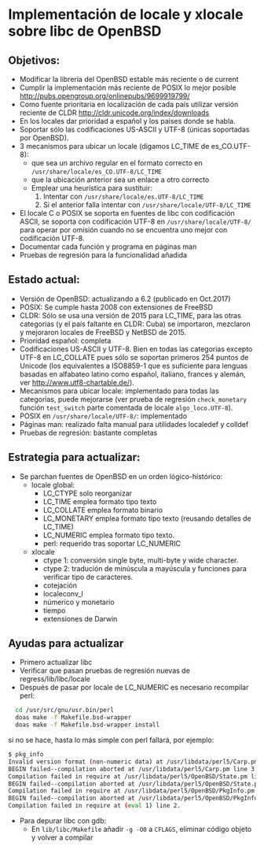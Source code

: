 Implementación de locale y xlocale sobre libc de OpenBSD
========================================================

Objetivos:
----------

- Modificar la librería del OpenBSD estable más reciente o de current
- Cumplir la implementación más reciente de POSIX lo mejor posible 
  <http://pubs.opengroup.org/onlinepubs/9699919799/>
- Como fuente prioritaria en localización de cada país utilizar versión
  reciente de CLDR <http://cldr.unicode.org/index/downloads>
- En los locales dar prioridad a español y los paises donde se habla.
- Soportar sólo las codificaciones US-ASCII y UTF-8 (únicas soportadas
  por OpenBSD).
- 3 mecanismos para ubicar un locale (digamos LC_TIME de es_CO.UTF-8):
  - que sea un archivo regular en el formato correcto en
    `/usr/share/locale/es_CO.UTF-8/LC_TIME`
  - que la ubicación anterior sea un enlace a otro correcto
  - Emplear una heurística para sustituir:
    1. Intentar con `/usr/share/locale/es.UTF-8/LC_TIME`
    2. Si el anterior falla intentar con `/usr/share/locale/UTF-8/LC_TIME`
- El locale C o POSIX se soporta en fuentes de libc con codificación
  ASCII, se soporta con codificación UTF-8 en `/usr/share/locale/UTF-8/` para 
  operar por omisión cuando no se encuentra uno mejor con codificación UTF-8.
- Documentar cada función y programa en páginas man
- Pruebas de regresión para la funcionalidad añadida

Estado actual:
--------------

- Versión de OpenBSD: actualizando a 6.2 (publicado en Oct.2017)
- POSIX: Se cumple hasta 2008 con extensiones de FreeBSD
- CLDR: Sólo se usa una versión de 2015 para LC_TIME, para las otras 
	categorias (y el país faltante en CLDR: Cuba) se importaron, 
	mezclaron y mejoraron locales de FreeBSD y NetBSD de 2015.
- Prioridad español: completa
- Codificaciones US-ASCII y UTF-8.  Bien en todas las categorias 
  excepto UTF-8 en LC_COLLATE pues sólo se soportan primeros 254 puntos 
  de Unicode (los equivalentes a ISO8859-1 que es suficiente para 
  lenguas basadas en alfabateo latino como español, italiano, frances y 
  alemán, ver http://www.utf8-chartable.de/).
- Mecanismos para ubicar locale: implementado para todas las categorias, puede
    mejorarse (ver prueba de regresión `check_monetary` función `test_switch` parte
    comentada de locale `algo_loco.UTF-8`).
- POSIX en `/usr/share/locale/UTF-8/`: implementado
- Páginas man: realizado falta manual para utilidades localedef y colldef
- Pruebas de regresión: bastante completas

Estrategia para actualizar:
---------------------------

- Se parchan fuentes de OpenBSD en un orden lógico-histórico:  
  - locale global: 
    - LC_CTYPE solo reorganizar
    - LC_TIME emplea formato tipo texto
    - LC_COLLATE emplea formato binario
    - LC_MONETARY emplea formato tipo texto (reusando detalles de LC_TIME)
    - LC_NUMERIC emplea formato tipo texto. 
    - perl: requerido tras soportar LC_NUMERIC
  - xlocale
    - ctype 1: conversión single byte, multi-byte y wide character.
    - ctype 2: tradución de minúscula a mayúscula y funciones para verificar tipo de caracteres.
    - cotejación
    - localeconv_l
    - númerico y monetario
    - tiempo
    - extensiones de Darwin
  
Ayudas para actualizar
----------------------
- Primero actualizar libc
- Verificar que pasan pruebas de regresión nuevas de regress/lib/libc/locale
- Después de pasar por locale de LC_NUMERIC es necesario recompilar perl:
```sh
  cd /usr/src/gnu/usr.bin/perl
  doas make -f Makefile.bsd-wrapper
  doas make -f Makefile.bsd-wrapper install
  ```
  si no se hace, hasta lo más simple con perl fallará, por ejemplo:
  ```sh
  $ pkg_info                                                                                                                                             
Invalid version format (non-numeric data) at /usr/libdata/perl5/Carp.pm line 3.                                                                                 
BEGIN failed--compilation aborted at /usr/libdata/perl5/Carp.pm line 3.                                                                                         
Compilation failed in require at /usr/libdata/perl5/OpenBSD/State.pm line 86.                                                                                   
BEGIN failed--compilation aborted at /usr/libdata/perl5/OpenBSD/State.pm line 86.                                                                               
Compilation failed in require at /usr/libdata/perl5/OpenBSD/PkgInfo.pm line 22.
BEGIN failed--compilation aborted at /usr/libdata/perl5/OpenBSD/PkgInfo.pm line 22.
Compilation failed in require at (eval 1) line 2.
```
- Para depurar libc con gdb:
  - En `lib/libc/Makefile` añadir `-g -O0` a `CFLAGS`, eliminar código objeto y volver a compilar
  
